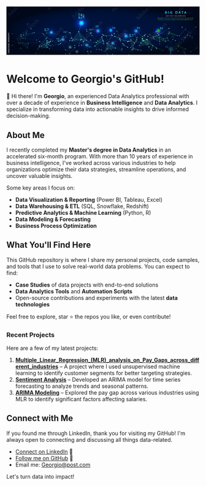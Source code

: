 # ![Banner](https://github.com/giohb777/AdvancedAnalytics/blob/main/Banner.jpg?raw=true)

# Welcome to Georgio's GitHub!

👋 Hi there! I'm **Georgio**, an experienced Data Analytics professional with over a decade of experience in **Business Intelligence** and **Data Analytics**. I specialize in transforming data into actionable insights to drive informed decision-making.

## About Me

I recently completed my **Master's degree in Data Analytics** in an accelerated six-month program. With more than 10 years of experience in business intelligence, I've worked across various industries to help organizations optimize their data strategies, streamline operations, and uncover valuable insights.

Some key areas I focus on:
- **Data Visualization & Reporting** (Power BI, Tableau, Excel)
- **Data Warehousing & ETL** (SQL, Snowflake, Redshift)
- **Predictive Analytics & Machine Learning** (Python, R)
- **Data Modeling & Forecasting**
- **Business Process Optimization**

## What You'll Find Here

This GitHub repository is where I share my personal projects, code samples, and tools that I use to solve real-world data problems. You can expect to find:
- **Case Studies** of data projects with end-to-end solutions
- **Data Analytics Tools** and **Automation Scripts**
- Open-source contributions and experiments with the latest **data technologies**

Feel free to explore, star ⭐ the repos you like, or even contribute!

### Recent Projects
Here are a few of my latest projects:

1. **[Multiple_Linear_Regression_(MLR)_analysis_on_Pay_Gaps_across_different_industries](https://github.com/giohb777/AdvancedAnalytics/blob/main/Multiple_Linear_Regression_(MLR)_analysis_on_Pay_Gaps_across_different_industries.ipynb)** – A project where I used unsupervised machine learning to identify customer segments for better targeting strategies.
2. **[Sentiment Analysis](https://github.com/giohb777/AdvancedAnalytics/blob/main/Sentiment%20Analysis%20Georgio%20Hajj%20Boutros%20.ipynb)** – Developed an ARIMA model for time series forecasting to analyze trends and seasonal patterns.
3. **[ARIMA Modeling](https://github.com/giohb777/AdvancedAnalytics/blob/main/ARIMA%20Modeling%20Georgio%20Hajj%20Boutros.ipynb)** – Explored the pay gap across various industries using MLR to identify significant factors affecting salaries.

## Connect with Me

If you found me through LinkedIn, thank you for visiting my GitHub! I'm always open to connecting and discussing all things data-related.

- [Connect on LinkedIn](https://www.linkedin.com/in/georgio-hajj-boutros-b6770998) 💼
- [Follow me on GitHub](https://github.com/giohb777/AdvancedAnalytics) 🌟
- Email me: Georgio@post.com

Let's turn data into impact!
